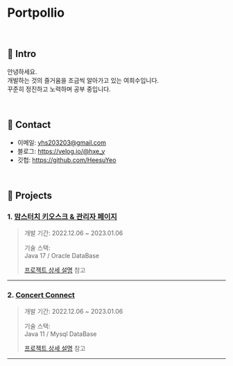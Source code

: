 # Portpollio
</br>

## :pushpin: Intro
안녕하세요.<br>
개발하는 것의 즐거움을 조금씩 알아가고 있는 여희수입니다.<br>
꾸준히 정진하고 노력하며 공부 중입니다.

</br>

## :pushpin: Contact
- 이메일: yhs203203@gmail.com
- 블로그: https://velog.io/@hxe_y
- 깃헙: https://github.com/HeesuYeo

</br>

## :pushpin: Projects
### 1. [맘스터치 키오스크 & 관리자 페이지](https://github.com/HeesuYeo/Momstouch_Kiosk)  
>개발 기간: 2022.12.06 ~ 2023.01.06  
>  
>기술 스택:  
>Java 17 / Oracle DataBase  
>  
>[프로젝트 상세 설명](https://github.com/HeesuYeo/Momstouch_Kiosk) 참고

---

### 2. [Concert Connect](https://github.com/HeesuYeo/Fin_project)  
>개발 기간: 2022.12.06 ~ 2023.01.06  
>  
>기술 스택:  
>Java 11 / Mysql DataBase
>  
>[프로젝트 상세 설명](https://github.com/HeesuYeo/Fin_project) 참고

---

